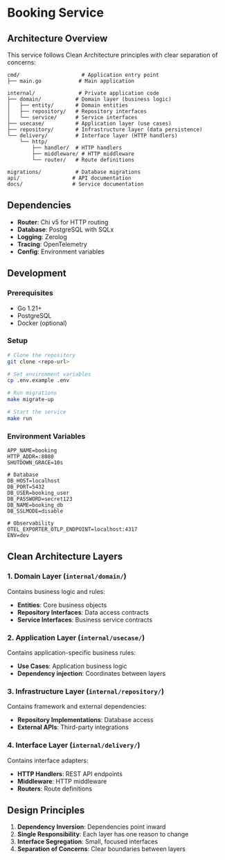 # Booking Service

## Architecture Overview

This service follows Clean Architecture principles with clear separation of concerns:

```
cmd/                    # Application entry point
├── main.go            # Main application

internal/              # Private application code
├── domain/           # Domain layer (business logic)
│   ├── entity/       # Domain entities
│   ├── repository/   # Repository interfaces
│   └── service/      # Service interfaces
├── usecase/          # Application layer (use cases)
├── repository/       # Infrastructure layer (data persistence)
└── delivery/         # Interface layer (HTTP handlers)
    └── http/
        ├── handler/  # HTTP handlers
        ├── middleware/ # HTTP middleware
        └── router/   # Route definitions

migrations/           # Database migrations
api/                 # API documentation
docs/                # Service documentation
```

## Dependencies

- **Router**: Chi v5 for HTTP routing
- **Database**: PostgreSQL with SQLx
- **Logging**: Zerolog
- **Tracing**: OpenTelemetry
- **Config**: Environment variables

## Development

### Prerequisites
- Go 1.21+
- PostgreSQL
- Docker (optional)

### Setup
```bash
# Clone the repository
git clone <repo-url>

# Set environment variables
cp .env.example .env

# Run migrations
make migrate-up

# Start the service
make run
```

### Environment Variables
```
APP_NAME=booking
HTTP_ADDR=:8080
SHUTDOWN_GRACE=10s

# Database
DB_HOST=localhost
DB_PORT=5432
DB_USER=booking_user
DB_PASSWORD=secret123
DB_NAME=booking_db
DB_SSLMODE=disable

# Observability
OTEL_EXPORTER_OTLP_ENDPOINT=localhost:4317
ENV=dev
```

## Clean Architecture Layers

### 1. Domain Layer (`internal/domain/`)
Contains business logic and rules:
- **Entities**: Core business objects
- **Repository Interfaces**: Data access contracts
- **Service Interfaces**: Business service contracts

### 2. Application Layer (`internal/usecase/`)
Contains application-specific business rules:
- **Use Cases**: Application business logic
- **Dependency injection**: Coordinates between layers

### 3. Infrastructure Layer (`internal/repository/`)
Contains framework and external dependencies:
- **Repository Implementations**: Database access
- **External APIs**: Third-party integrations

### 4. Interface Layer (`internal/delivery/`)
Contains interface adapters:
- **HTTP Handlers**: REST API endpoints
- **Middleware**: HTTP middleware
- **Routers**: Route definitions

## Design Principles

1. **Dependency Inversion**: Dependencies point inward
2. **Single Responsibility**: Each layer has one reason to change
3. **Interface Segregation**: Small, focused interfaces
4. **Separation of Concerns**: Clear boundaries between layers